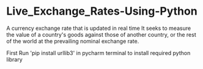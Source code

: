 # Live_Exchange_Rates-Using-Python
A currency exchange rate that is updated in real time
It seeks to measure the value of a country's goods against those of another country, or the rest of the world at the prevailing nominal exchange rate.

First Run 'pip install urllib3' in pycharm terminal to install required python library
